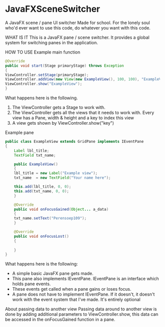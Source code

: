 # JavaFXSceneSwitcher

A JavaFX scene / pane UI switcher
Made for school.
For the lonely soul who'd ever want to use this code, do whatever you want with this code.

WHAT IS IT
This is a JavaFX pane / scene switcher.
It provides a global system for switching panes in the application. 

HOW TO USE
Example main function
```java
@Override
public void start(Stage primaryStage) throws Exception
{
ViewController.setStage(primaryStage);
ViewController.addView(new View(new ExampleView(), 100, 100), "ExampleView");
ViewController.show("ExampleView");
}
```

What happens here is the following.
1. The ViewController gets a Stage to work with.
2. The ViewController gets all the views that it needs to work with.
	Every view has a Pane, width & height and a key to index this view
3. A view gets shown by ViewController.show("key")

Example pane
```java
public class ExampleView extends GridPane implements IEventPane
{
    Label lbl_title;
    TextField txt_name;

    public ExampleView()
    {
	lbl_title = new Label("Example view");
	txt_name  = new TextField("Your name here");

	this.add(lbl_title, 0, 0);
	this.add(txt_name, 0, 0);
    }

    @Override
    public void onFocusGained(Object... a_data)
    {
	txt_name.setText("Perensoep109");
    }

    @Override
    public void onFocusLost()
    {
		
    }
}
```

What happens here is the following:
* A simple basic JavaFX pane gets made.
* This pane also implements IEventPane. IEventPane is an interface which holds pane events.
* These events get called when a pane gains or loses focus.
* A pane does not have to implement IEventPane. If it doesn't, it doesn't work with the event system that I've made. It's entirely optional

About passing data to another view
Passing data around to another view is done by adding additional parameters to ViewController.show, this data can be accessed in the onFocusGained function in a pane.
